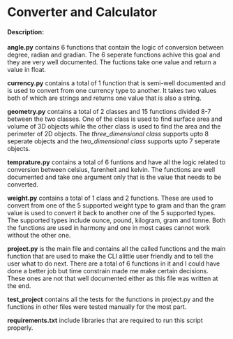 # Converter and Calculator

#### Description:

**angle.py** contains 6 functions that contain the logic of conversion between degree, radian and gradian. The 6 seperate functions achive this goal and they are very well documented. The fuctions take one value and return a value in float.

**currency.py** contains a total of 1 function that is semi-well documented and is used to convert from one currency type to another. It takes two values both of which are strings and returns one value that is also a string.

**geometry.py** contains a total of 2 classes and 15 functions divided 8-7 between the two classes. One of the class is used to find surface area and volume of 3D objects while the other class is used to find the area and the perimeter of 2D objects. The *three_dimensional class* supports upto 8 seperate objects and the *two_dimensional class* supports upto 7 seperate objects.

**temprature.py** contains a total of 6 funtions and have all the logic related to conversion between celsius, farenheit and kelvin. The functions are well documented and take one argument only that is the value that needs to be converted.

**weight.py** contains a total of 1 class and 2 functions. These are used to convert from one of the 5 supported weight type to gram and than the gram value is used to convert it back to another one of the 5 supported types. The supported types include ounce, pound, kilogram, gram and tonne. Both the functions are used in harmony and one in most cases cannot work without the other one.

**project.py** is the main file and contains all the called functions and the main function that are used to make the CLI alittle user friendly and to tell the user what to do next. There are a total of 6 functions in it and I could have done a better job but time constrain made me make certain decisions. These ones are not that well documented either as this file was written at the end.

**test_project** contains all the tests for the functions in project.py and the functions in other files were tested manually for the most part.

**requirements.txt** include libraries that are required to run this script properly.
